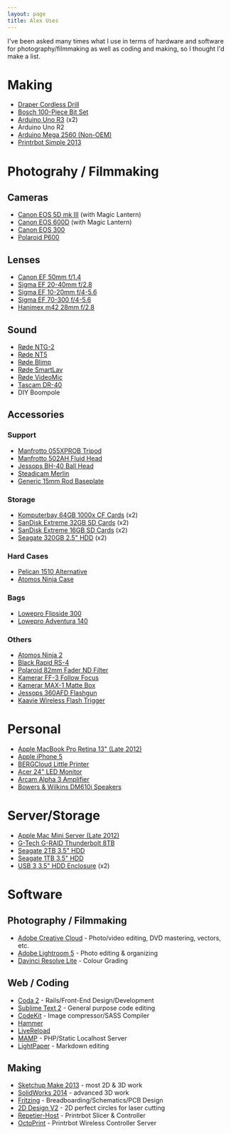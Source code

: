 ```yaml
---
layout: page
title: Alex Uses
---
```


I've been asked many times what I use in terms of hardware and software for photography/filmmaking as well as coding and making, so I thought I'd make a list.

# Making
* [Draper Cordless Drill](http://www.amazon.co.uk/gp/product/B000UQDGKK/ref=as_li_ss_tl?ie=UTF8&camp=1634&creative=19450&creativeASIN=B000UQDGKK&linkCode=as2&tag=newfme-21)
* [Bosch 100-Piece Bit Set](http://www.amazon.co.uk/gp/product/B000P4KRTU/ref=as_li_ss_tl?ie=UTF8&camp=1634&creative=19450&creativeASIN=B000P4KRTU&linkCode=as2&tag=newfme-21)
* [Arduino Uno R3](http://www.amazon.co.uk/gp/product/B008GRTSV6/ref=as_li_ss_tl?ie=UTF8&camp=1634&creative=19450&creativeASIN=B008GRTSV6&linkCode=as2&tag=newfme-21) (x2)
* Arduino Uno R2
* [Arduino Mega  2560 (Non-OEM)](http://www.ebay.co.uk/sch/i.html?_trksid=p2050601.m570.l1313.TR0.TRC0.Xarduino+mega+2560&_nkw=arduino+mega+2560&_sacat=0&_from=R40)
* [Printrbot Simple 2013](http://printrbot.com/shop/printrbot-simple/)



# Photograhy / Filmmaking

## Cameras

* [Canon EOS 5D mk III](http://www.amazon.co.uk/gp/product/B007FGYZFI/ref=as_li_ss_tl?ie=UTF8&camp=1634&creative=19450&creativeASIN=B007FGYZFI&linkCode=as2&tag=newfme-21) (with Magic Lantern)
* [Canon EOS 600D](http://www.amazon.co.uk/gp/product/B004MPQXZ0/ref=as_li_ss_tl?ie=UTF8&camp=1634&creative=19450&creativeASIN=B004MPQXZ0&linkCode=as2&tag=newfme-21) (with Magic Lantern)
* [Canon EOS 300](http://www.ebay.co.uk/sch/i.html?_trksid=p2050601.m570.l1313.TR0.TRC0.Xcanon+eos+300&_nkw=canon+eos+300&_sacat=0&_from=R40)
* [Polaroid P600](http://www.ebay.co.uk/sch/i.html?_odkw=canon+eos+300&_osacat=0&_from=R40&_trksid=p2045573.m570.l1313.TR12.TRC2.A0.Xpolaroid+p600&_nkw=polaroid+p600&_sacat=0)

## Lenses

* [Canon EF 50mm f/1.4](http://www.amazon.co.uk/gp/product/B00009XVCZ/ref=as_li_ss_tl?ie=UTF8&camp=1634&creative=19450&creativeASIN=B00009XVCZ&linkCode=as2&tag=newfme-21)
* [Sigma EF 20-40mm f/2.8](http://www.ebay.co.uk/sch/i.html?_odkw=polaroid+p600&_osacat=0&_from=R40&_trksid=p2045573.m570.l1313.TR0.TRC0.Xsigma+20-40mm+2.8&_nkw=sigma+20-40mm+2.8&_sacat=0)
* [Sigma EF 10-20mm f/4-5.6](http://www.amazon.co.uk/gp/product/B002D2VS9U/ref=as_li_ss_tl?ie=UTF8&camp=1634&creative=19450&creativeASIN=B002D2VS9U&linkCode=as2&tag=newfme-21)
* [Sigma EF 70-300 f/4-5.6](http://www.amazon.co.uk/gp/product/B000AM7CJ0/ref=as_li_ss_tl?ie=UTF8&camp=1634&creative=19450&creativeASIN=B000AM7CJ0&linkCode=as2&tag=newfme-21)
* [Hanimex m42 28mm f/2.8](http://www.ebay.co.uk/sch/i.html?_trksid=p2050601.m570.l1313.TR10.TRC2.A0.Xhanimex+28mm&_nkw=hanimex+28mm&_sacat=0&_from=R40)

## Sound

* [Røde
 NTG-2](http://www.amazon.co.uk/gp/product/B00093ESSI/ref=as_li_ss_tl?ie=UTF8&camp=1634&creative=19450&creativeASIN=B00093ESSI&linkCode=as2&tag=newfme-21)
* [Røde
 NT5](http://www.amazon.co.uk/gp/product/B000U7B90I/ref=as_li_ss_tl?ie=UTF8&camp=1634&creative=19450&creativeASIN=B000U7B90I&linkCode=as2&tag=newfme-21)
* [Røde
 Blimp](http://www.amazon.co.uk/gp/product/B001IFZEV6/ref=as_li_ss_tl?ie=UTF8&camp=1634&creative=19450&creativeASIN=B001IFZEV6&linkCode=as2&tag=newfme-21)
* [Røde
 SmartLav](http://www.amazon.co.uk/gp/product/B00BHN05H2/ref=as_li_ss_tl?ie=UTF8&camp=1634&creative=19450&creativeASIN=B00BHN05H2&linkCode=as2&tag=newfme-21)
* [Røde
 VideoMic](http://www.amazon.co.uk/gp/product/B00CAE8PM4/ref=as_li_ss_tl?ie=UTF8&camp=1634&creative=19450&creativeASIN=B00CAE8PM4&linkCode=as2&tag=newfme-21)
* [Tascam DR-40](http://www.amazon.co.uk/gp/product/B005NACC6M/ref=as_li_ss_tl?ie=UTF8&camp=1634&creative=19450&creativeASIN=B005NACC6M&linkCode=as2&tag=newfme-21)
* DIY Boompole

## Accessories

### Support

* [Manfrotto 055XPROB Tripod](http://www.amazon.co.uk/gp/product/B000TSHPCO/ref=as_li_ss_tl?ie=UTF8&camp=1634&creative=19450&creativeASIN=B000TSHPCO&linkCode=as2&tag=newfme-21)
* [Manfrotto 502AH Fluid Head](http://www.amazon.co.uk/gp/product/B006TZE0UQ/ref=as_li_ss_tl?ie=UTF8&camp=1634&creative=19450&creativeASIN=B006TZE0UQ&linkCode=as2&tag=newfme-21)
* [Jessops BH-40 Ball Head](http://www.jessops.com/online.store/categories/products/jessops/ball-socket-head-bh-40-77744/show.html)
* [Steadicam Merlin](http://www.amazon.co.uk/gp/product/B007A0EFUE/ref=as_li_ss_tl?ie=UTF8&camp=1634&creative=19450&creativeASIN=B007A0EFUE&linkCode=as2&tag=newfme-21)
* [Generic 15mm Rod Baseplate](http://www.ebay.co.uk/itm/DSLR-15mm-Rod-Rail-Support-System-Baseplate-Mount-For-Follow-Focus-5D2-60D-5D3-/360755614567?pt=LH_DefaultDomain_3&hash=item53feb5d367)

### Storage

* [Komputerbay 64GB 1000x CF Cards](http://www.amazon.co.uk/gp/product/B009JCL55Y/ref=as_li_ss_tl?ie=UTF8&camp=1634&creative=19450&creativeASIN=B009JCL55Y&linkCode=as2&tag=newfme-21) (x2)
* [SanDisk Extreme 32GB SD Cards](http://www.amazon.co.uk/gp/product/B004Q3C98S/ref=as_li_ss_tl?ie=UTF8&camp=1634&creative=19450&creativeASIN=B004Q3C98S&linkCode=as2&tag=newfme-21) (x2)
* [SanDisk Extreme 16GB SD Cards](http://www.amazon.co.uk/gp/product/B00422J0CG/ref=as_li_ss_tl?ie=UTF8&camp=1634&creative=19450&creativeASIN=B00422J0CG&linkCode=as2&tag=newfme-21) (x2)
* [Seagate 320GB 2.5" HDD](http://www.amazon.co.uk/gp/product/B002JIMYHI/ref=as_li_ss_tl?ie=UTF8&camp=1634&creative=19450&creativeASIN=B002JIMYHI&linkCode=as2&tag=newfme-21) (x2)

### Hard Cases
* [Pelican 1510 Alternative](http://www.ebay.co.uk/itm/191071293334?var=490264982861&ssPageName=STRK:MEWNX:IT&_trksid=p3984.m1439.l2649)
* [Atomos Ninja Case](http://cvp.com/index.php?t=product/atomos_ao-atomcas003)

### Bags

* [Lowepro Flipside 300](http://www.amazon.co.uk/gp/product/B000YA33DC/ref=as_li_ss_tl?ie=UTF8&camp=1634&creative=19450&creativeASIN=B000YA33DC&linkCode=as2&tag=newfme-21)
* [Lowepro Adventura 140](http://www.amazon.co.uk/gp/product/B002P3KY7E/ref=as_li_ss_tl?ie=UTF8&camp=1634&creative=19450&creativeASIN=B002P3KY7E&linkCode=as2&tag=newfme-21)

### Others

* [Atomos Ninja 2](http://cvp.com/index.php?t=product/atomos_ao-atomnja003-retail-version)
* [Black Rapid RS-4](http://www.amazon.co.uk/gp/product/B0029LDIS4/ref=as_li_ss_tl?ie=UTF8&camp=1634&creative=19450&creativeASIN=B0029LDIS4&linkCode=as2&tag=newfme-21)
* [Polaroid 82mm Fader ND Filter](http://www.amazon.co.uk/gp/product/B004GZ0U9G/ref=as_li_ss_tl?ie=UTF8&camp=1634&creative=19450&creativeASIN=B004GZ0U9G&linkCode=as2&tag=newfme-21)
* [Kamerar FF-3 Follow Focus](http://www.kamerar.com/collections/rigs-stabilizer/products/kamerar-ff-1-follow-focus-w-15mm-quick-release-rods-clamp)
* [Kamerar MAX-1 Matte Box](http://www.kamerar.com/collections/rigs-stabilizer/products/matte-box-lite)
* [Jessops 360AFD Flashgun](http://www.ebay.co.uk/sch/i.html?_odkw=canon+jessops+360afd&_osacat=0&_from=R40&_trksid=p2045573.m570.l1313.TR0.TRC0.Xjessops+360afd+canon&_nkw=jessops+360afd+canon&_sacat=0)
* [Kaavie Wireless Flash Trigger](http://www.amazon.co.uk/gp/product/B004LOWU36/ref=as_li_ss_tl?ie=UTF8&camp=1634&creative=19450&creativeASIN=B004LOWU36&linkCode=as2&tag=newfme-21)

# Personal

* [Apple MacBook Pro Retina 13" (Late 2012)](http://www.amazon.co.uk/gp/product/B00G5BFJJ0/ref=as_li_ss_tl?ie=UTF8&camp=1634&creative=19450&creativeASIN=B00G5BFJJ0&linkCode=as2&tag=newfme-21)
* [Apple iPhone 5](http://www.amazon.co.uk/gp/product/B009EDXHLI/ref=as_li_ss_tl?ie=UTF8&camp=1634&creative=19450&creativeASIN=B009EDXHLI&linkCode=as2&tag=newfme-21)
* [BERGCloud Little Printer](http://bergcloud.com/littleprinter/)
* [Acer 24" LED Monitor](http://www.amazon.co.uk/gp/product/B005QVZ79C/ref=as_li_ss_tl?ie=UTF8&camp=1634&creative=19450&creativeASIN=B005QVZ79C&linkCode=as2&tag=newfme-21)
* [Arcam Alpha 3 Amplifier](http://www.ebay.co.uk/sch/i.html?_odkw=arcam+alpha+amplifier&_osacat=0&_from=R40&_trksid=p2045573.m570.l1313.TR0.TRC0.Xarcam+alpha+3&_nkw=arcam+alpha+3&_sacat=0)
* [Bowers & Wilkins DM610i Speakers](http://www.ebay.co.uk/sch/i.html?_odkw=bowers+wilkins+610i&_osacat=0&_from=R40&_trksid=p2045573.m570.l1313.TR0.TRC0.Xbowers+wilkins+dm610&_nkw=bowers+wilkins+dm610&_sacat=0)

# Server/Storage

* [Apple Mac Mini Server (Late 2012)](http://www.amazon.co.uk/gp/product/B009XCJ7DM/ref=as_li_ss_tl?ie=UTF8&camp=1634&creative=19450&creativeASIN=B009XCJ7DM&linkCode=as2&tag=newfme-21)
* [G-Tech G-RAID Thunderbolt 8TB](http://www.amazon.co.uk/gp/product/B0085FM46U/ref=as_li_ss_tl?ie=UTF8&camp=1634&creative=19450&creativeASIN=B0085FM46U&linkCode=as2&tag=newfme-21)
* [Seagate 2TB 3.5" HDD](http://www.amazon.co.uk/gp/product/B006H32Q3S/ref=as_li_ss_tl?ie=UTF8&camp=1634&creative=19450&creativeASIN=B006H32Q3S&linkCode=as2&tag=newfme-21)
* [Seagate 1TB 3.5" HDD](http://www.amazon.co.uk/gp/product/B004KRLWBK/ref=as_li_ss_tl?ie=UTF8&camp=1634&creative=19450&creativeASIN=B004KRLWBK&linkCode=as2&tag=newfme-21)
* [USB 3 3.5" HDD Enclosure](http://www.amazon.co.uk/gp/product/B004LO59MK/ref=as_li_ss_tl?ie=UTF8&camp=1634&creative=19450&creativeASIN=B004LO59MK&linkCode=as2&tag=newfme-21) (x2)

# Software

## Photography / Filmmaking

* [Adobe Creative Cloud](https://creative.adobe.com) - Photo/video editing, DVD mastering, vectors, etc.
* [Adobe Lightroom 5](http://www.adobe.com/uk/products/photoshop-lightroom.html) - Photo editing & organizing
* [Davinci Resolve Lite](http://www.blackmagicdesign.com/uk/products/davinciresolve) - Colour Grading

## Web / Coding

* [Coda 2](http://panic.com/coda/) - Rails/Front-End Design/Development
* [Sublime Text 2](http://www.sublimetext.com/2) - General purpose code editing
* [CodeKit](http://incident57.com/codekit/) - Image compressor/SASS Compiler
* [Hammer](http://hammerformac.com)
* [LiveReload](http://livereload.com)
* [MAMP](http://www.mamp.info/en/index.html) - PHP/Static Localhost Server
* [LightPaper](http://clockworkengine.com/lightpaper-mac/) - Markdown editing

## Making

* [Sketchup Make 2013](http://www.sketchup.com/products/sketchup-make) - most 2D & 3D work
* [SolidWorks 2014](http://www.solidworks.com/launch/overview.htm) - advanced 3D work
* [Fritzing](http://fritzing.org) - Breadboarding/Schematics/PCB Design
* [2D Design V2](http://www.techsoft.co.uk/products/software/2d_design_v2.asp) - 2D perfect circles for laser cutting
* [Repetier-Host](http://www.repetier.com) - Printrbot Slicer & Controller
* [OctoPrint](http://octoprint.org) - Printrbot Wireless Controller Server